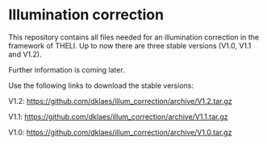 Illumination correction
=======================

This repository contains all files needed for an illumination correction in the framework of THELI. Up to now there are three stable versions (V1.0, V1.1 and V1.2).

Further information is coming later.


Use the following links to download the stable versions:

V1.2: https://github.com/dklaes/illum_correction/archive/V1.2.tar.gz

V1.1: https://github.com/dklaes/illum_correction/archive/V1.1.tar.gz

V1.0: https://github.com/dklaes/illum_correction/archive/V1.0.tar.gz
